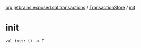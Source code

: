 [org.jetbrains.exposed.sql.transactions](../index.md) / [TransactionStore](index.md) / [init](.)

# init

`val init: () -> T`